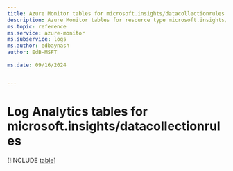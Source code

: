```yaml
---
title: Azure Monitor tables for microsoft.insights/datacollectionrules
description: Azure Monitor tables for resource type microsoft.insights/datacollectionrules
ms.topic: reference
ms.service: azure-monitor
ms.subservice: logs
ms.author: edbaynash
author: EdB-MSFT
   
ms.date: 09/16/2024


---
```


# Log Analytics tables for microsoft.insights/datacollectionrules  

[!INCLUDE [table](~/reusable-content/ce-skilling/azure/includes/azure-monitor/reference/tables/microsoft-insights_datacollectionrules-include.md)]

